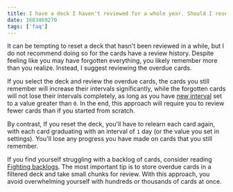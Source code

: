 ```yaml
---
title: I have a deck I haven't reviewed for a whole year. Should I reset it?
date: 1683469270
tags: ['faq']
---
```


It can be tempting to reset a deck that hasn't been reviewed in a while,
but I do not recommend doing so for the cards have a review history.
Despite feeling like you may have forgotten everything,
you likely remember more than you realize.
Instead, I suggest reviewing the overdue cards.

If you select the deck and review the overdue cards,
the cards you still remember will increase their intervals significantly,
while the forgotten cards will not lose their intervals completely,
as long as you have [new interval](setting-up-anki.html#new-interval) set to a value greater than `0`.
In the end, this approach will require you to review fewer cards than if you started from scratch.

By contrast,
If you reset the deck,
you'll have to relearn each card again,
with each card graduating with an interval of `1` day (or the value you set in settings).
You'll lose any progress you have made on cards that you still remember.

If you find yourself struggling with a backlog of cards,
consider reading [Fighting backlogs](how-to-review.html#fighting-backlogs).
The most important tip is to store overdue cards in a filtered deck
and take small chunks for review.
With this approach,
you avoid overwhelming yourself with hundreds or thousands of cards at once.
